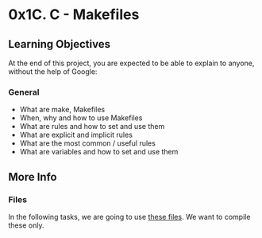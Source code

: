 # 0x1C. C - Makefiles

## Learning Objectives
At the end of this project, you are expected to be able to explain to anyone, without the help of Google:

### General
* What are make, Makefiles
* When, why and how to use Makefiles
* What are rules and how to set and use them
* What are explicit and implicit rules
* What are the most common / useful rules
* What are variables and how to set and use them

## More Info
### Files
In the following tasks, we are going to use [these files](https://github.com/holbertonschool/0x1B.c). We want to compile these only.
